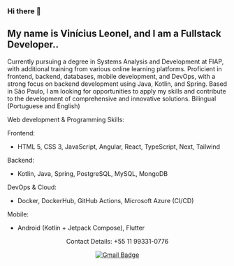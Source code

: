 ### Hi there 👋

## My name is Vinícius Leonel, and I am a Fullstack Developer.. 

Currently pursuing a degree in Systems Analysis and Development at FIAP, with additional training from various online learning platforms. Proficient in frontend, backend, databases, mobile development, and DevOps, with a strong focus on backend development using Java, Kotlin, and Spring. Based in São Paulo, I am looking for opportunities to apply my skills and contribute to the development of comprehensive and innovative solutions.
Bilingual (Portuguese and English)

Web development & Programming Skills:

Frontend:
- HTML 5, CSS 3, JavaScript, Angular, React, TypeScript, Next, Tailwind
  
Backend:
- Kotlin, Java, Spring, PostgreSQL, MySQL, MongoDB
  
DevOps & Cloud:
- Docker, DockerHub, GitHub Actions, Microsoft Azure (CI/CD)
  
Mobile:
- Android (Kotlin + Jetpack Compose), Flutter

<!-- <p align="center">
  <img align="center" src="https://github-readme-stats.vercel.app/api/top-langs/?username=viniciusleonel&layout=compact&theme=radical"> 
</p> -->

<!-- LinkedIn: https://www.linkedin.com/in/viniciuslps/ -->

 <p align="center">
  Contact Details: +55 11 99331-0776 
</p> 
<p align="center">
<!--   <a href="https://www.linkedin.com/in/viniciuslps/" target="blank"><img alt="Linkedin Badge" src="https://img.shields.io/badge/-VINICIUSLPS%20-00BFFF?style=for-the-badge&logo=Linkedin&logoColor=white&link=https://www.linkedin.com/in/viniciuslps/"/></a>  
  <a href="https://viniciusleonel.dev.br" target="blank">
    <img alt="WebSite Badge" src="https://img.shields.io/badge/website-071952?style=for-the-badge&logo=About&logoColor=white"/>
  </a> -->
  <a href="mailto:viniciuslps.cms@gmail.com" target="blank">
    <img alt="Gmail Badge" src="https://img.shields.io/badge/-viniciuslps.cms@gmail.com-DC143C?style=for-the-badge&logo=Gmail&logoColor=white&link=mailto:viniciuslps.cms@gmail.com"/>
  </a>
  
</p>

<!--<p align="center">
  <img align="center" src="https://github-readme-stats.vercel.app/api?username=viniciusleonel&show_icons=true&theme=radical"> 
</p> -->

<!--outro tema favorito = tokyonight -->

